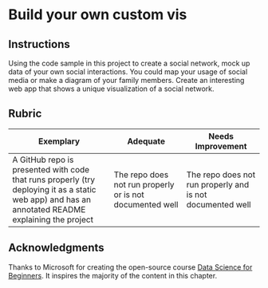 # Build your own custom vis

## Instructions

Using the code sample in this project to create a social network, mock up data of your own social interactions. You could map your usage of social media or make a diagram of your family members. Create an interesting web app that shows a unique visualization of a social network.

## Rubric

Exemplary | Adequate | Needs Improvement
--- | --- | -- |
A GitHub repo is presented with code that runs properly (try deploying it as a static web app) and has an annotated README explaining the project | The repo does not run properly or is not documented well | The repo does not run properly and is not documented well

## Acknowledgments

Thanks to Microsoft for creating the open-source course [Data Science for Beginners](https:\\/\\/github.com\\/microsoft\\/Data-Science-For-Beginners). It inspires the majority of the content in this chapter.